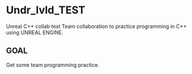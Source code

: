 # Undr_lvld_TEST
Unreal C++ collab test
Team collaboration to practice programming in C++ using UNREAL ENGINE.

## GOAL
Get some team programming practice.


